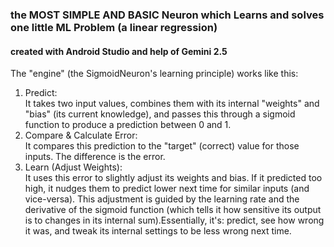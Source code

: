 ### the MOST SIMPLE AND BASIC Neuron which Learns and solves one little ML Problem (a linear regression)
#### created with Android Studio and help of Gemini 2.5

The "engine" (the SigmoidNeuron's learning principle) works like this:
1. Predict:<br>
  It takes two input values, combines them with its internal "weights" and "bias" (its current knowledge), and passes this through a sigmoid function to produce a prediction between 0 and 1.
2. Compare & Calculate Error:<br>
  It compares this prediction to the "target" (correct) value for those inputs. The difference is the error.
3. Learn (Adjust Weights):<br>
   It uses this error to slightly adjust its weights and bias. If it predicted too high, it nudges them to predict lower next time for similar inputs (and vice-versa). This adjustment is guided by       the learning rate and the derivative of the sigmoid function (which tells it how sensitive its output is to changes in its internal sum).Essentially, it's: predict, see how wrong it was, and tweak    its internal settings to be less wrong next time.
